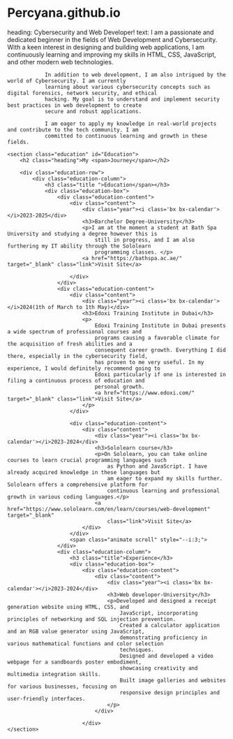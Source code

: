 # Percyana.github.io

<!-- About me text -->

heading: Cybersecurity and Web Developer!
text: I am a passionate and dedicated beginner in the fields of Web Development and Cybersecurity. With a keen
interest in designing and building web applications, I am continuously learning and improving my skills
in HTML, CSS, JavaScript, and other modern web technologies.

                In addition to web development, I am also intrigued by the world of Cybersecurity. I am currently
                learning about various cybersecurity concepts such as digital forensics, network security, and ethical
                hacking. My goal is to understand and implement security best practices in web development to create
                secure and robust applications.

                I am eager to apply my knowledge in real-world projects and contribute to the tech community. I am
                committed to continuous learning and growth in these fields.

<!-- Education section -->

    <section class="education" id="Education">
        <h2 class="heading">My <span>Journey</span></h2>

        <div class="education-row">
            <div class="education-column">
                <h3 class="title ">Education</span></h3>
                <div class="education-box">
                    <div class="education-content">
                        <div class="content">
                            <div class="year"><i class='bx bx-calendar'></i>2023-2025</div>
                            <h3>Barchelor Degree-University</h3>
                            <p>I am at the moment a student at Bath Spa University and studying a degree however this is
                                still in progress, and I am also furthering my IT ability through the Sololearn
                                programming classes. </p>
                            <a href="https://bathspa.ac.ae/" target="_blank" class="link">Visit Site</a>

                        </div>
                    </div>
                    <div class="education-content">
                        <div class="content">
                            <div class="year"><i class='bx bx-calendar'></i>2024(1th of March to 1th May)</div>
                            <h3>Edoxi Training Institute in Dubai</h3>
                            <p>
                                Edoxi Training Institute in Dubai presents a wide spectrum of professional courses and
                                programs causing a favorable climate for the acquisition of fresh abilities and a
                                consequent career growth. Everything I did there, especially in the cybersecurity field,
                                has proven to me very useful. In my experience, I would definitely recommend going to
                                Edoxi particularly if one is interested in filing a continuous process of education and
                                personal growth.
                                <a href="https://www.edoxi.com/" target="_blank" class="link">Visit Site</a>
                            </p>
                        </div>

                        <div class="education-content">
                            <div class="content">
                                <div class="year"><i class='bx bx-calendar'></i>2023-2024</div>
                                <h3>Sololearn course</h3>
                                <p>On Sololearn, you can take online courses to learn crucial programming languages such
                                    as Python and JavaScript. I have already acquired knowledge in these languages but
                                    am eager to expand my skills further. Sololearn offers a comprehensive platform for
                                    continuous learning and professional growth in various coding languages.</p>
                                <a href="https://www.sololearn.com/en/learn/courses/web-development" target="_blank"
                                    class="link">Visit Site</a>
                            </div>
                        </div>
                        <span class="animate scroll" style="--i:3;">
                    </div>
                    <div class="education-column">
                        <h3 class="title">Experience</h3>
                        <div class="education-box">
                            <div class="education-content">
                                <div class="content">
                                    <div class="year"><i class='bx bx-calendar'></i>2023-2024</div>
                                    <h3>Web developer-University</h3>
                                    <p>Developed and designed a receipt generation website using HTML, CSS, and
                                        JavaScript, incorporating principles of networking and SQL injection prevention.
                                        Created a calculator application and an RGB value generator using JavaScript,
                                        demonstrating proficiency in various mathematical functions and color selection
                                        techniques.
                                        Designed and developed a video webpage for a sandboards poster embodiment,
                                        showcasing creativity and multimedia integration skills.
                                        Built image galleries and websites for various businesses, focusing on
                                        responsive design principles and user-friendly interfaces.
                                    </p>
                                </div>

                            </div>
    </section>
